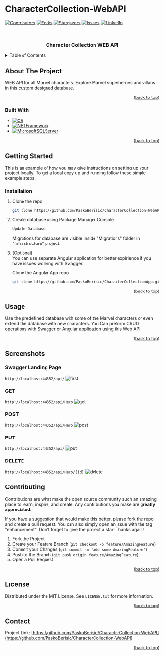 # CharacterCollection-WebAPI

[![Contributors][contributors-shield]][contributors-url]
[![Forks][forks-shield]][forks-url]
[![Stargazers][stars-shield]][stars-url]
[![Issues][issues-shield]][issues-url]
[![LinkedIn][linkedin-shield]][linkedin-url]


<br />

<h3 align="center">Character Collection WEB API</h3>



<details>
  <summary>Table of Contents</summary>
  <ol>
    <li>
      <a href="#about-the-project">About The Project</a>
      <ul>
        <li><a href="#built-with">Built With</a></li>
      </ul>
    </li>
    <li>
      <a href="#getting-started">Getting Started</a>
      <ul>
        <li><a href="#installation">Installation</a></li>
      </ul>
    </li>
    <li><a href="#usage">Usage</a></li>
    <li><a href="#screenshots">Screenshots</a></li>
    <li><a href="#contributing">Contributing</a></li>
    <li><a href="#license">License</a></li>
    <li><a href="#contact">Contact</a></li>
  </ol>
</details>



## About The Project
WEB API for all Marvel characters. Explore Marvel superheroes and villans in this custom designed database.

<p align="right">(<a href="#readme-top">back to top</a>)</p>



### Built With

* [![C#][CSharp.com]][CSharp-url]
* [![NETFramework][dotnet.com]][dotnet-url]
* [![MicrosoftSQLServer][sql.com]][sql-url]

<p align="right">(<a href="#readme-top">back to top</a>)</p>



## Getting Started

This is an example of how you may give instructions on setting up your project locally.
To get a local copy up and running follow these simple example steps.

### Installation

1. Clone the repo
   ```sh
   git clone https://github.com/PaskoBerisic/CharacterCollection-WebAPI.git
   ```
2. Create database using Package Manager Console
   ```sh
   Update-Database
   ```
   Migrations for database are visible inside "Migrations" folder in "Infrastructure" project.

3. (Optional) <br>
   You can use separate Angular application for better expirience if you have issues working with Swagger.
   
   Clone the Angular App repo
   ```sh
   git clone https://github.com/PaskoBerisic/CharacterCollectionApp.git
   ```

<p align="right">(<a href="#readme-top">back to top</a>)</p>



## Usage

Use the predefined database with some of the Marvel characters or even extend the database with new characters. 
You Can preform CRUD operations with Swagger or Angular application using this Web API.

<p align="right">(<a href="#readme-top">back to top</a>)</p>



## Screenshots

### Swagger Landing Page
``` http://localhost:44352/api/ ```
![first](https://user-images.githubusercontent.com/37916092/187413749-f4355d2e-c2a8-4633-98c3-c999e8b2cfe0.png)


### GET
``` http://localhost:44352/api/Hero ```
![get](https://user-images.githubusercontent.com/37916092/187413771-5412096d-f581-42a3-8baa-23fff60e46ec.png)


### POST
``` http://localhost:44352/api/Hero ```
![post](https://user-images.githubusercontent.com/37916092/187413794-19ac7363-d3de-47ca-9163-7403738a3105.png)


### PUT
``` http://localhost:44352/api/ ```
![put](https://user-images.githubusercontent.com/37916092/187413811-8b2d427e-7d19-48d7-a5ef-2f39a1d9c90f.png)


### DELETE
``` http://localhost:44352/api/Hero/{id} ```
![delete](https://user-images.githubusercontent.com/37916092/187413821-8219332b-0dc5-421e-b03b-07b7ad4619cc.png)




## Contributing

Contributions are what make the open source community such an amazing place to learn, inspire, and create. Any contributions you make are **greatly appreciated**.

If you have a suggestion that would make this better, please fork the repo and create a pull request. You can also simply open an issue with the tag "enhancement".
Don't forget to give the project a star! Thanks again!

1. Fork the Project
2. Create your Feature Branch (`git checkout -b feature/AmazingFeature`)
3. Commit your Changes (`git commit -m 'Add some AmazingFeature'`)
4. Push to the Branch (`git push origin feature/AmazingFeature`)
5. Open a Pull Request

<p align="right">(<a href="#readme-top">back to top</a>)</p>



## License

Distributed under the MIT License. See `LICENSE.txt` for more information.

<p align="right">(<a href="#readme-top">back to top</a>)</p>



## Contact

Project Link: [https://github.com/PaskoBerisic/CharacterCollection-WebAPI](https://github.com/PaskoBerisic/CharacterCollection-WebAPI)

<p align="right">(<a href="#readme-top">back to top</a>)</p>

[contributors-shield]: https://img.shields.io/github/contributors/PaskoBerisic/CharacterCollection-WebAPI.svg?style=for-the-badge
[contributors-url]: https://github.com/PaskoBerisic/CharacterCollection-WebAPI/graphs/contributors
[forks-shield]: https://img.shields.io/github/forks/PaskoBerisic/CharacterCollection-WebAPI.svg?style=for-the-badge
[forks-url]: https://github.com/PaskoBerisic/CharacterCollection-WebAPI/network/members
[stars-shield]: https://img.shields.io/github/stars/PaskoBerisic/CharacterCollection-WebAPI.svg?style=for-the-badge
[stars-url]: https://github.com/PaskoBerisic/CharacterCollection-WebAPI/stargazers
[issues-shield]: https://img.shields.io/github/issues/PaskoBerisic/CharacterCollection-WebAPI.svg?style=for-the-badge
[issues-url]: https://github.com/PaskoBerisic/CharacterCollection-WebAPI/issues
<!-- [license-url]: https://github.com/PaskoBerisic/CharacterCollection-WebAPI/main/LICENSE.txt -->
[linkedin-shield]: https://img.shields.io/badge/-LinkedIn-black.svg?style=for-the-badge&logo=linkedin&colorB=555
[linkedin-url]: https://hr.linkedin.com/in/pasko-berisic
[product-screenshot]: images/screenshot.png
[Csharp.com]: https://img.shields.io/badge/c%23-%23239120.svg?style=for-the-badge&logo=c-sharp&logoColor=white
[Csharp-url]: https://dotnet.microsoft.com/en-us/learn/csharp
[dotnet.com]: https://img.shields.io/badge/.NET-5C2D91?style=for-the-badge&logo=.net&logoColor=white
[dotnet-url]: https://dotnet.microsoft.com/
[sql.com]: https://img.shields.io/badge/Microsoft%20SQL%20Sever-CC2927?style=for-the-badge&logo=microsoft%20sql%20server&logoColor=white
[sql-url]: https://www.microsoft.com/en-us/sql-server/sql-server-downloads
